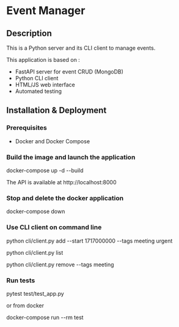 # Event Manager

## Description
This is a Python server and its CLI client to manage events.

This application is based on :


- FastAPI server for event CRUD (MongoDB)
- Python CLI client
- HTML/JS web interface
- Automated testing

## Installation & Deployment

### Prerequisites
- Docker and Docker Compose

### Build the image and launch the application

docker-compose up -d --build

The API is available at <a id='ssFeatures'>http://localhost:8000</a>


### Stop and delete the docker application

docker-compose down


### Use CLI client on command line


python cli/client.py add --start 1717000000 --tags meeting urgent 

python cli/client.py list

python cli/client.py remove --tags meeting

### Run tests

pytest test/test_app.py

or from docker

docker-compose run --rm test





